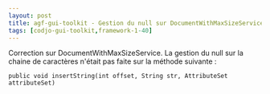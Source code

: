 ```yaml
---
layout: post
title: agf-gui-toolkit - Gestion du null sur DocumentWithMaxSizeService
tags: [codjo-gui-toolkit,framework-1-40]
---
```

Correction sur DocumentWithMaxSizeService.
La gestion du null sur la chaine de caractères n'était pas faite sur la méthode suivante :
```
public void insertString(int offset, String str, AttributeSet attributeSet)
```